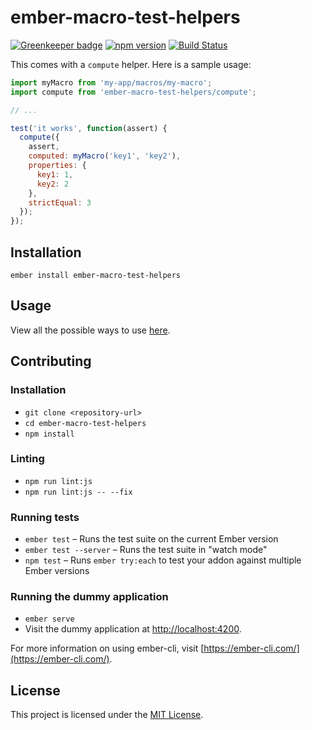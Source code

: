 ember-macro-test-helpers
==============================================================================

[![Greenkeeper badge](https://badges.greenkeeper.io/kellyselden/ember-macro-test-helpers.svg)](https://greenkeeper.io/)
[![npm version](https://badge.fury.io/js/ember-macro-test-helpers.svg)](https://badge.fury.io/js/ember-macro-test-helpers)
[![Build Status](https://travis-ci.org/kellyselden/ember-macro-test-helpers.svg?branch=master)](https://travis-ci.org/kellyselden/ember-macro-test-helpers)

This comes with a `compute` helper. Here is a sample usage:

```js
import myMacro from 'my-app/macros/my-macro';
import compute from 'ember-macro-test-helpers/compute';

// ...

test('it works', function(assert) {
  compute({
    assert,
    computed: myMacro('key1', 'key2'),
    properties: {
      key1: 1,
      key2: 2
    },
    strictEqual: 3
  });
});
```

Installation
------------------------------------------------------------------------------

```
ember install ember-macro-test-helpers
```


Usage
------------------------------------------------------------------------------

View all the possible ways to use [here](https://github.com/kellyselden/ember-macro-test-helpers/blob/master/tests/integration/compute-test.js).


Contributing
------------------------------------------------------------------------------

### Installation

* `git clone <repository-url>`
* `cd ember-macro-test-helpers`
* `npm install`

### Linting

* `npm run lint:js`
* `npm run lint:js -- --fix`

### Running tests

* `ember test` – Runs the test suite on the current Ember version
* `ember test --server` – Runs the test suite in "watch mode"
* `npm test` – Runs `ember try:each` to test your addon against multiple Ember versions

### Running the dummy application

* `ember serve`
* Visit the dummy application at [http://localhost:4200](http://localhost:4200).

For more information on using ember-cli, visit [https://ember-cli.com/](https://ember-cli.com/).

License
------------------------------------------------------------------------------

This project is licensed under the [MIT License](LICENSE.md).
